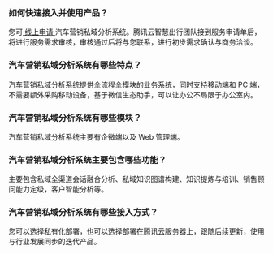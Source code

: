 ﻿### 如何快速接入并使用产品？
您可[ 线上申请 ](https://cloud.tencent.com/apply/p/mdag2h9s5zp)汽车营销私域分析系统。腾讯云智慧出行团队接到服务申请单后，将进行服务需求审核，审核通过后将与您联系，进行初步需求确认与商务洽谈。

### 汽车营销私域分析系统有哪些特点？
汽车营销私域分析系统提供全流程全模块的业务系统，同时支持移动端和 PC 端，不需要额外采购移动设备，基于微信生态助手，可以让办公不局限于办公室内。

### 汽车营销私域分析系统有哪些模块？
汽车营销私域分析系统主要有企微端以及 Web 管理端。

### 汽车营销私域分析系统主要包含哪些功能？
主要包含私域全渠道会话融合分析、私域知识图谱构建、知识提炼与培训、销售顾问能力定级，客户智能分析等。

### 汽车营销私域分析系统有哪些接入方式？
您可以选择私有化部署，也可以选择部署在腾讯云服务器上，跟随后续更新，使用与行业发展同步的迭代产品。